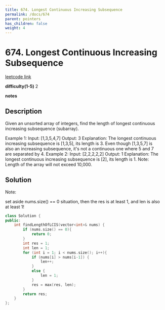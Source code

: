 ```yaml
---
title: 674. Longest Continuous Increasing Subsequence
permalink: /docs/674
parent: pointers
has_children: false
weight: 4
---
```

# 674. Longest Continuous Increasing Subsequence

[leetcode link](https://leetcode.com/problems/longest-continuous-increasing-subsequence/)

**difficulty(1-5)**
2

**notes**


## Description

Given an unsorted array of integers, find the length of longest continuous increasing subsequence (subarray).

Example 1:
Input: [1,3,5,4,7]
Output: 3
Explanation: The longest continuous increasing subsequence is [1,3,5], its length is 3. 
Even though [1,3,5,7] is also an increasing subsequence, it's not a continuous one where 5 and 7 are separated by 4. 
Example 2:
Input: [2,2,2,2,2]
Output: 1
Explanation: The longest continuous increasing subsequence is [2], its length is 1. 
Note: Length of the array will not exceed 10,000.

## Solution

Note:

set aside nums.size() == 0 situation, then the res is at least 1, and len is also
at least 1!

```c++
class Solution {
public:
    int findLengthOfLCIS(vector<int>& nums) {
        if (nums.size() == 0){
            return 0;
        }
        int res = 1;
        int len = 1;
        for (int i = 1; i < nums.size(); i++){
            if (nums[i] > nums[i-1]) {
                len++;
            }
            else {
                len = 1;
            }
            res = max(res, len);
        }
        return res;
    }
};
```

<!-- 
Default label
{: .label }

Blue label
{: .label .label-blue }

Stable
{: .label .label-green }

New release
{: .label .label-purple }

Coming soon
{: .label .label-yellow }

Deprecated
{: .label .label-red } -->
